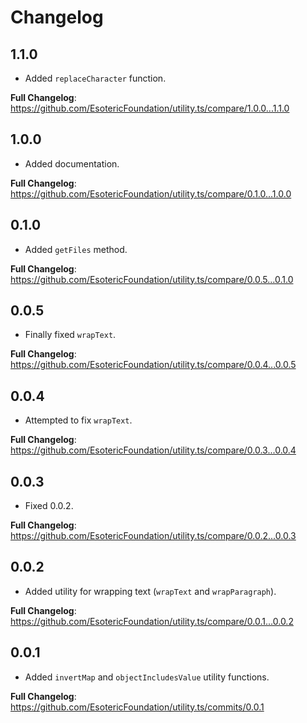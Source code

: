 # Changelog

## 1.1.0

- Added `replaceCharacter` function.

**Full Changelog**: https://github.com/EsotericFoundation/utility.ts/compare/1.0.0...1.1.0

## 1.0.0

- Added documentation.

**Full Changelog**: https://github.com/EsotericFoundation/utility.ts/compare/0.1.0...1.0.0

## 0.1.0

- Added `getFiles` method.

**Full Changelog**: https://github.com/EsotericFoundation/utility.ts/compare/0.0.5...0.1.0

## 0.0.5

- Finally fixed `wrapText`.

**Full Changelog**: https://github.com/EsotericFoundation/utility.ts/compare/0.0.4...0.0.5

## 0.0.4

- Attempted to fix `wrapText`.

**Full Changelog**: https://github.com/EsotericFoundation/utility.ts/compare/0.0.3...0.0.4

## 0.0.3

- Fixed 0.0.2.

**Full Changelog**: https://github.com/EsotericFoundation/utility.ts/compare/0.0.2...0.0.3

## 0.0.2

- Added utility for wrapping text (`wrapText` and `wrapParagraph`).

**Full Changelog**: https://github.com/EsotericFoundation/utility.ts/compare/0.0.1...0.0.2

## 0.0.1

- Added `invertMap` and `objectIncludesValue` utility functions.

**Full Changelog**: https://github.com/EsotericFoundation/utility.ts/commits/0.0.1

